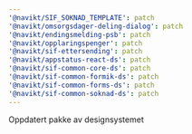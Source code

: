 ```yaml
---
'@navikt/SIF_SOKNAD_TEMPLATE': patch
'@navikt/omsorgsdager-deling-dialog': patch
'@navikt/endingsmelding-psb': patch
'@navikt/opplaringspenger': patch
'@navikt/sif-ettersending': patch
'@navikt/appstatus-react-ds': patch
'@navikt/sif-common-core-ds': patch
'@navikt/sif-common-formik-ds': patch
'@navikt/sif-common-forms-ds': patch
'@navikt/sif-common-soknad-ds': patch
---
```


Oppdatert pakke av designsystemet
